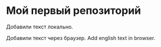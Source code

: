 # Мой первый репозиторий

Добавили текст локально.

Добавили текст через браузер. Add english text in browser.
